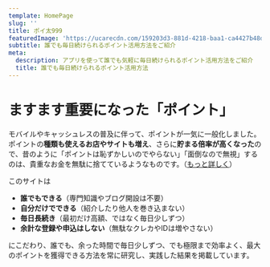 ```yaml
---
template: HomePage
slug: ''
title: ポイ太999
featuredImage: 'https://ucarecdn.com/159203d3-881d-4218-baa1-ca4427b48d0d/'
subtitle: 誰でも毎日続けられるポイント活用方法をご紹介
meta:
  description: アプリを使って誰でも気軽に毎日続けられるポイント活用方法をご紹介
  title: 誰でも毎日続けられるポイント活用方法
---
```


# ますます重要になった「ポイント」

モバイルやキャッシュレスの普及に伴って、ポイントが一気に一般化しました。ポイントの**種類も使えるお店やサイトも増え**、さらに**貯まる倍率が高くなった**ので、昔のように「ポイントは恥ずかしいのでやらない」「面倒なので無視」するのは、貴重なお金を無駄に捨てているようなものです。（[もっと詳しく](/about/)）

このサイトは
- **誰でもできる**（専門知識やブログ開設は不要）
- **自分だけでできる**（紹介したり他人を巻き込まない）
- **毎日長続き**（最初だけ高額、ではなく毎日少しずつ）
- **余計な登録や申込はしない**（無駄なクレカやIDは増やさない）

にこだわり、誰でも、余った時間で毎日少しずつ、でも極限まで効率よく、最大のポイントを獲得できる方法を常に研究し、実践した結果を掲載しています。
